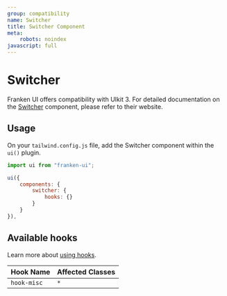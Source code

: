 ```yaml
---
group: compatibility
name: Switcher
title: Switcher Component
meta:
    robots: noindex
javascript: full
---
```


# Switcher

Franken UI offers compatibility with UIkit 3. For detailed documentation on the <a class="font-medium underline underline-offset-4" href="https://getuikit.com/docs/switcher" target="blank">Switcher</a> component, please refer to their website.

## Usage

On your `tailwind.config.js` file, add the Switcher component within the `ui()` plugin.

```javascript
import ui from "franken-ui";

ui({
    components: {
        switcher: {
            hooks: {}
        }
    }
}),
```

## Available hooks

Learn more about [using hooks](/docs/introduction#using-hooks).

| Hook Name   | Affected Classes |
|-------------|------------------|
| `hook-misc` | `*`              |


